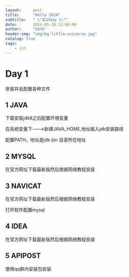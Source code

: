 ```yaml
---
layout:     post
title:      "Hello 2024"
subtitle:   " \"实训day 1\""
date:       2024-05-28 12:00:00
author:     "SAYU"
header-img: "img/bg-little-universe.jpg"
catalog: true
tags:
    - int
---
```


# Day 1

安装并且配置各种文件

## 1 JAVA

下载安装jdk8之后配置环境变量

在系统变量下--->新建JAVA_HOME,地址输入jdk安装路径

配置PATH，地址是jdk bin 目录所在地址	

## 2 MYSQL

在官方网址下载最新版然后根据网络教程安装

## 3 NAVICAT

在官方网址下载最新版然后根据网络教程安装

打开软件配置mysql

## 4 IDEA

在官方网址下载最新版然后根据网络教程安装

## 5 APIPOST

使用qq群内安装包安装